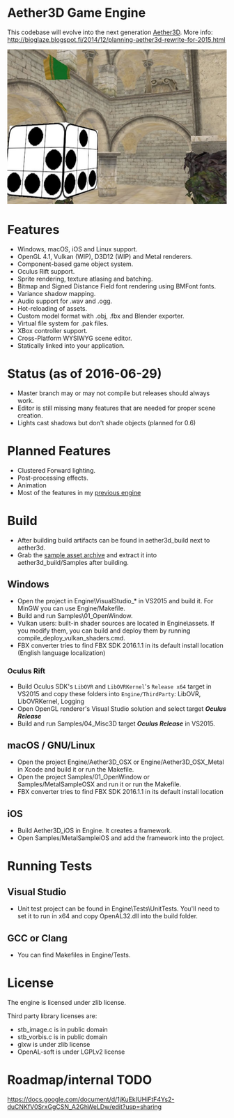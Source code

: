 # Aether3D Game Engine
This codebase will evolve into the next generation [Aether3D](http://twiren.kapsi.fi/aether3d.html). More info: http://bioglaze.blogspot.fi/2014/12/planning-aether3d-rewrite-for-2015.html

![Screenshot](/Engine/Assets/sample.jpg)

# Features

  - Windows, macOS, iOS and Linux support.
  - OpenGL 4.1, Vulkan (WIP), D3D12 (WIP) and Metal renderers.
  - Component-based game object system.
  - Oculus Rift support.
  - Sprite rendering, texture atlasing and batching.
  - Bitmap and Signed Distance Field font rendering using BMFont fonts.
  - Variance shadow mapping.
  - Audio support for .wav and .ogg.
  - Hot-reloading of assets.
  - Custom model format with .obj, .fbx and Blender exporter.
  - Virtual file system for .pak files.
  - XBox controller support.
  - Cross-Platform WYSIWYG scene editor.
  - Statically linked into your application.

# Status (as of 2016-06-29)

  - Master branch may or may not compile but releases should always work.
  - Editor is still missing many features that are needed for proper scene creation.
  - Lights cast shadows but don't shade objects (planned for 0.6)

# Planned Features

  - Clustered Forward lighting.
  - Post-processing effects.
  - Animation
  - Most of the features in my [previous engine](http://twiren.kapsi.fi/aether3d.html)

# Build

  - After building build artifacts can be found in aether3d_build next to aether3d.
  - Grab the [sample asset archive](http://twiren.kapsi.fi/files/aether3d_sample_v0.5.5.zip) and extract it into aether3d_build/Samples after building.

## Windows

  - Open the project in Engine\VisualStudio_* in VS2015 and build it. For MinGW you can use Engine/Makefile.
  - Build and run Samples\01_OpenWindow.
  - Vulkan users: built-in shader sources are located in Engine\assets. If you modify them, you can build and deploy them by running compile_deploy_vulkan_shaders.cmd. 
  - FBX converter tries to find FBX SDK 2016.1.1 in its default install location (English language localization)
  
### Oculus Rift
  - Build Oculus SDK's `LibOVR` and `LibOVRKernel`'s `Release x64` target in VS2015 and copy these folders into `Engine/ThirdParty`: LibOVR, LibOVRKernel, Logging
  - Open OpenGL renderer's Visual Studio solution and select target ***Oculus Release***
  - Build and run Samples/04_Misc3D target ***Oculus Release*** in VS2015.

## macOS / GNU/Linux

  - Open the project Engine/Aether3D_OSX or Engine/Aether3D_OSX_Metal in Xcode and build it or run the Makefile.
  - Open the project Samples/01_OpenWindow or Samples/MetalSampleOSX and run it or run the Makefile.
  - FBX converter tries to find FBX SDK 2016.1.1 in its default install location

## iOS
  - Build Aether3D_iOS in Engine. It creates a framework.
  - Open Samples/MetalSampleiOS and add the framework into the project.

# Running Tests

## Visual Studio

  - Unit test project can be found in Engine\Tests\UnitTests. You'll need to set it to run in x64 and copy OpenAL32.dll into the build folder.

## GCC or Clang

  - You can find Makefiles in Engine/Tests.

# License

The engine is licensed under zlib license.

Third party library licenses are:

  - stb_image.c is in public domain
  - stb_vorbis.c is in public domain
  - glxw is under zlib license
  - OpenAL-soft is under LGPLv2 license

# Roadmap/internal TODO

https://docs.google.com/document/d/1jKuEkIUHiFtF4Ys2-duCNKfV0SrxGgCSN_A2GhWeLDw/edit?usp=sharing
